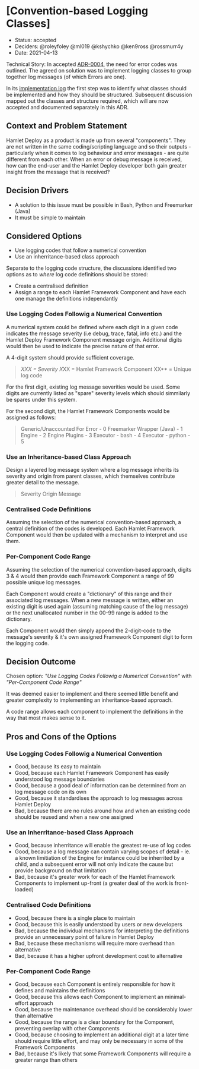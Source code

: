 # [Convention-based Logging Classes]

* Status: accepted
* Deciders: @roleyfoley @ml019 @kshychko @ken9ross @rossmurr4y
* Date: 2021-04-13

Technical Story:
In accepted [ADR-0004](./0004-provide-error-codes-on-handled-exception.md), the need for error codes was outlined. The agreed on solution was to implement logging classes to group together log messages (of which Errors are one). 

In its [implementation log](https://github.com/hamlet-io/architectural-decision-log/issues/7) the first step was to identify what classes should be implemented and how they should be structured. Subsequent discussion mapped out the classes and structure required, which will are now accepted and documented separately in this ADR.

## Context and Problem Statement

Hamlet Deploy as a product is made up from several "components". They are not written in the same coding/scripting language and so their outputs - particularly when it comes to log behaviour and error messages - are quite different from each other. When an error or debug message is received, how can the end-user and the Hamlet Deploy developer both gain greater insight from the message that is received?

## Decision Drivers <!-- optional -->

* A solution to this issue must be possible in Bash, Python and Freemarker (Java)
* It must be simple to maintain

## Considered Options

* Use logging codes that follow a numerical convention
* Use an inherritance-based class approach

Separate to the logging code structure, the discussions identified two options as to _where_ log code definitions should be stored:

* Create a centralised definition
* Assign a range to each Hamlet Framework Component and have each one manage the definitions independantly

### Use Logging Codes Followig a Numerical Convention

A numerical system could be defined where each digit in a given code indicates the message severity (i.e debug, trace, fatal, info etc.) and the Hamlet Deploy Framework Component message origin. Additional digits would then be used to indicate the precise nature of that error.

A 4-digit system should provide sufficient coverage.

> *XXX = Severity
> X*XX = Hamlet Framework Component
> XX** = Unique log code

For the first digit, existing log message severities would be used. Some digits are currently listed as "spare" severity levels which should simmilarly be spares under this system.

For the second digit, the Hamlet Framework Components would be assigned as follows:

> Generic/Unaccounted For Error - 0
> Freemarker Wrapper (Java) - 1
> Engine - 2
> Engine Plugins - 3
> Executor - bash - 4
> Executor - python - 5

### Use an Inheritance-based Class Approach

Design a layered log message system where a log message inherits its severity and origin from parent classes, which themselves contribute greater detail to the message.

> Severity
>   Origin
>     Message

### Centralised Code Definitions

Assuming the selection of the numerical convention-based approach, a central definition of the codes is developed. Each Hamlet Framework Component would then be updated with a mechanism to interpret and use them.

### Per-Component Code Range

Assuming the selection of the numerical convention-based approach, digits 3 & 4 would then provide each Framework Component a range of 99 possible unique log messages.

Each Component would create a "dictionary" of this range and their associated log messages. When a new message is written, either an existing digit is used again (assuming matching cause of the log message) or the next unallocated number in the 00-99 range is added to the dictionary.

Each Component would then simply append the 2-digit-code to the message's severity & it's own assigned Framework Component digit to form the logging code.

## Decision Outcome

Chosen option:  _"Use Logging Codes Followig a Numerical Convention"_ with _"Per-Component Code Range"_

It was deemed easier to implement and there seemed little benefit and greater complexity to implementing an inheritance-based approach. 

A code range allows each component to implement the definitions in the way that most makes sense to it.

## Pros and Cons of the Options

### Use Logging Codes Followig a Numerical Convention

* Good, because its easy to maintain
* Good, because each Hamlet Framework Component has easily understood log message boundaries
* Good, because a good deal of information can be determined from an log message code on its own
* Good, because it standardises the approach to log messages across Hamlet Deploy
* Bad, because there are no rules around how and when an existing code should be reused and when a new one assigned

### Use an Inherritance-based Class Approach

* Good, because inherritance will enable the greatest re-use of log codes
* Good, because a log message can contain varying scopes of detail - ie. a known limitiation of the Engine for instance could be inherrited by a child, and a subsequent error will not only indicate the cause but provide background on that limitation
* Bad, because it's greater work for each of the Hamlet Framework Components to implement up-front (a greater deal of the work is front-loaded)

### Centralised Code Definitions

* Good, because there is a single place to maintain
* Good, because this is easily understood by users or new developers
* Bad, because the individual mechanisms for interpreting the definitions provide an unnecessary point of failure in Hamlet Deploy
* Bad, because these mechanisms will require more overhead than alternative
* Bad, because it has a higher upfront development cost to alternative

### Per-Component Code Range

* Good, because each Component is entirely responsible for how it defines and maintains the definitions
* Good, because this allows each Component to implement an minimal-effort approach
* Good, because the maintenance overhead should be considerably lower than alternative
* Good, because the range is a clear boundary for the Component, preventing overlap with other Components
* Good, because choosing to implement an additional digit at a later time should require little effort, and may only be necessary in some of the Framework Components
* Bad, because it's likely that some Framework Components will require a greater range than others
